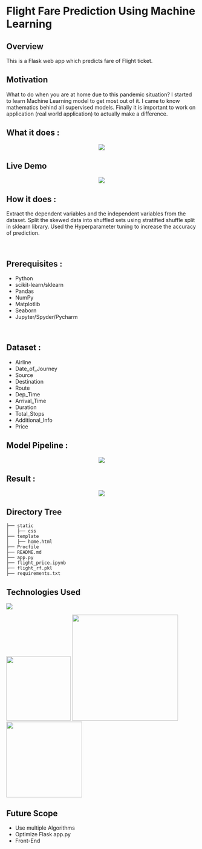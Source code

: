 # Flight Fare Prediction Using Machine Learning

## Overview
This is a Flask web app which predicts fare of Flight ticket.

## Motivation
What to do when you are at home due to this pandemic situation? I started to learn Machine Learning model to get most out of it. I came to know mathematics behind all supervised models. Finally it is important to work on application (real world application) to actually make a difference.
<br>
<h2>What it does : </h2>
<p align='center'><img src='https://user-images.githubusercontent.com/69413168/216620601-88a31439-70d9-432e-8115-6fec39a1bd20.png'></p>

<h2>Live Demo</h2>
<p align='center'><img src='https://user-images.githubusercontent.com/69413168/216665107-4b7eb6cc-49d1-4b03-b5eb-36dc98f8c7cf.gif'></p>

<h2>How it does : </h2>
<p>Extract the dependent variables and the independent variables from the dataset. Split the skewed data into shuffled sets using stratified shuffle split in sklearn library. Used the Hyperparameter tuning to increase the accuracy of prediction.</p>
<br>
<h2>Prerequisites :</h2>
<ul>
  <li>Python</li>
  <li>scikit-learn/sklearn</li>
  <li>Pandas</li>
  <li>NumPy</li>
  <li>Matplotlib</li>
  <li>Seaborn</li>
  <li>Jupyter/Spyder/Pycharm</li>
</ul>
<br>
<h2>Dataset : </h2>
<ul>
  <li>Airline </li>
  <li>Date_of_Journey</li>
  <li>Source</li>
  <li>Destination</li>
  <li>Route</li>
  <li>Dep_Time</li>
  <li>Arrival_Time</li>
  <li>Duration</li>
  <li>Total_Stops</li>
  <li>Additional_Info</li>
  <li>Price</li> 
</ul>
<h2>Model Pipeline :</h2>
<p align='center'><img src='https://user-images.githubusercontent.com/31500911/143293225-c64aa83a-38bf-490a-aacf-eb96eb6c7088.png'></p>

<h2>Result :</h2>
<p align='center'><img src='https://user-images.githubusercontent.com/31500911/144676081-2d692d73-1c16-4c5a-a1ef-0ff50ec576b4.png'></p>


## Directory Tree 
```
├── static 
│   ├── css
├── template
│   ├── home.html
├── Procfile
├── README.md
├── app.py
├── flight_price.ipynb
├── flight_rf.pkl
├── requirements.txt
```

## Technologies Used

![](https://forthebadge.com/images/badges/made-with-python.svg)

[<img target="_blank" src="https://flask.palletsprojects.com/en/1.1.x/_images/flask-logo.png" width=170>](https://flask.palletsprojects.com/en/1.1.x/) [<img target="_blank" src="https://number1.co.za/wp-content/uploads/2017/10/gunicorn_logo-300x85.png" width=280>](https://gunicorn.org) [<img target="_blank" src="https://scikit-learn.org/stable/_static/scikit-learn-logo-small.png" width=200>](https://scikit-learn.org/stable/) 

## Future Scope

* Use multiple Algorithms
* Optimize Flask app.py
* Front-End 


